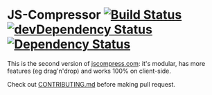# JS-Compressor [![Build Status](https://travis-ci.org/circlecell/jscompress.com.svg?branch=master)](https://travis-ci.org/circlecell/jscompress.com) [![devDependency Status](https://img.shields.io/david/dev/circlecell/jscompress.com.svg)](https://david-dm.org/circlecell/jscompress.com#info=devDependencies) [![Dependency Status](https://img.shields.io/david/circlecell/jscompress.com.svg)](https://david-dm.org/circlecell/jscompress.com)


This is the second version of [jscompress.com](http://jscompress.com): it's modular, has more features (eg drag'n'drop) and works 100% on client-side.

Check out [CONTRIBUTING.md](CONTRIBUTING.md) before making pull request.
